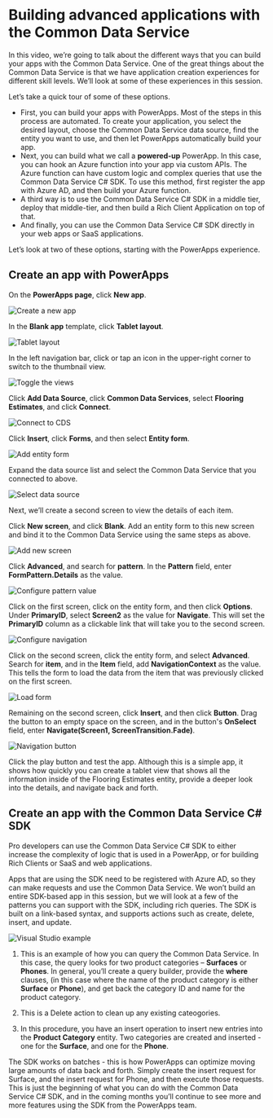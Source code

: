 <properties
   pageTitle="The Common Data Service: Advance Apps | Microsoft PowerApps"
   description="Building Advanced Applications with the Common Data Service"
   services=""
   suite="powerapps"
   documentationCenter="na"
   authors="v-brbene"
   manager="anneta"
   editor=""
   tags=""
   featuredVideoId="os33pHQ9jSU"
   courseDuration="7m"/>

<tags
   ms.service="powerapps"
   ms.devlang="na"
   ms.topic="get-started-article"
   ms.tgt_pltfrm="na"
   ms.workload="na"
   ms.date="06/20/2017"
   ms.author="v-brbene"/>

# Building advanced applications with the Common Data Service

In this video, we’re going to talk about the different ways that you can build your apps with the Common Data Service. One of the great things about the Common Data Service is that we have application creation experiences for different skill levels. We’ll look at some of these experiences in this session. 

Let’s take a quick tour of some of these options.

- First, you can build your apps with PowerApps. Most of the steps in this process are automated. To create your application, you select the desired layout, choose the Common Data Service data source, find the entity you want to use, and then let PowerApps automatically build your app.
- Next, you can build what we call a **powered-up** PowerApp. In this case, you can hook an Azure function into your app via custom APIs. The Azure function can have custom logic and complex queries that use the Common Data Service C# SDK.  To use this method, first register the app with Azure AD, and then build your Azure function. 
- A third way is to use the Common Data Service C# SDK in a middle tier, deploy that middle-tier, and then build a Rich Client Application on top of that. 
- And finally, you can use the Common Data Service C# SDK directly in your web apps or SaaS applications. 

Let’s look at two of these options, starting with the PowerApps experience. 

## Create an app with PowerApps

On the **PowerApps page**, click **New app**.

![Create a new app](./media/learning-common-data-service-advanced-apps/powerapps-new-app.png)

In the **Blank app** template, click **Tablet layout**. 

![Tablet layout](./media/learning-common-data-service-advanced-apps/tablet-layout.png)

In the left navigation bar, click or tap an icon in the upper-right corner to switch to the thumbnail view. 

![Toggle the views](./media/learning-common-data-service-advanced-apps/toggle-view.png)


Click **Add Data Source**, click **Common Data Services**, select **Flooring Estimates**, and click **Connect**.

![Connect to CDS](./media/learning-common-data-service-advanced-apps/add-data-source.png)

Click **Insert**, click **Forms**, and then select **Entity form**.

![Add entity form](./media/learning-common-data-service-advanced-apps/insert-entity-form.png)

Expand the data source list and select the Common Data Service that you connected to above. 

![Select data source](./media/learning-common-data-service-advanced-apps/select-data-source.png)

Next, we’ll create a second screen to view the details of each item. 

Click **New screen**, and click **Blank**. Add an entity form to this new screen and bind it to the Common Data Service using the same steps as above. 

![Add new screen](./media/learning-common-data-service-advanced-apps/new-blank-screen.png)

Click **Advanced**, and search for **pattern**. In the **Pattern** field, enter **FormPattern.Details** as the value. 

![Configure pattern value](./media/learning-common-data-service-advanced-apps/pattern-value.png)

Click on the first screen, click on the entity form, and then click **Options**. Under **PrimaryID**, select **Screen2** as the value for **Navigate**. This will set the **PrimaryID** column as a clickable link that will take you to the second screen. 

![Configure navigation](./media/learning-common-data-service-advanced-apps/options-screen.png)


Click on the second screen, click the entity form, and select **Advanced**. Search for **item**, and in the **Item** field, add **NavigationContext** as the value.  This tells the form to load the data from the item that was previously clicked on the first screen. 

![Load form](./media/learning-common-data-service-advanced-apps/navigation-setting.png)

Remaining on the second screen, click **Insert**, and then click **Button**. Drag the button to an empty space on the screen, and in the button's **OnSelect** field, enter **Navigate(Screen1, ScreenTransition.Fade)**. 

![Navigation button](./media/learning-common-data-service-advanced-apps/navigation-button.png)

Click the play button and test the app. Although this is a simple app, it shows how quickly you can create a tablet view that shows all the information inside of the Flooring Estimates entity, provide a deeper look into the details, and navigate back and forth. 

## Create an app with the Common Data Service C# SDK

Pro developers can use the Common Data Service C# SDK to either increase the complexity of logic that is used in a PowerApp, or for building Rich Clients or SaaS and web applications. 

Apps that are using the SDK need to be registered with Azure AD, so they can make requests and use the Common Data Service. We won’t build an entire SDK-based app in this session, but we will look at a few of the patterns you can support with the SDK, including rich queries. The SDK is built on a link-based syntax, and supports actions such as create, delete, insert, and update.  

![Visual Studio example](./media/learning-common-data-service-advanced-apps/vs-sdk-example.png)
 
1. This is an example of how you can query the Common Data Service. In this case, the query looks for two product categories – **Surfaces** or **Phones**. In general, you’ll create a query builder, provide the **where** clauses, (in this case where the name of the product category is either **Surface** or **Phone**), and get back the category ID and name for the product category.

2. This is a Delete action to clean up any existing cateogories.

3. In this procedure, you have an insert operation to insert new entries into the **Product Category** entity. Two categories are created and inserted - one for the **Surface**, and one for the **Phone**.  

The SDK works on batches - this is how PowerApps can optimize moving large amounts of data back and forth. Simply create the insert request for Surface, and the insert request for Phone, and then execute those requests. This is just the beginning of what you can do with the Common Data Service C# SDK, and in the coming months you’ll continue to see more and more features using the SDK from the PowerApps team.